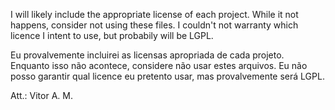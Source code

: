 I will likely include the appropriate license of each project. While it not happens, consider not using these files.
I couldn't not warranty which licence I intent to use, but probabily will be LGPL.

Eu provalvemente incluirei as licensas apropriada de cada projeto. Enquanto isso não acontece, considere não usar estes arquivos.
Eu não posso garantir qual licence eu pretento usar, mas provalvemente será LGPL.

Att.: Vitor A. M.
